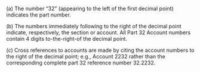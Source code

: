 (a) The number “32” (appearing to the left of the first decimal point) indicates the part number.

(b) The numbers immediately following to the right of the decimal point indicate, respectively, the section or account. All Part 32 Account numbers contain 4 digits to-the-right-of the decimal point.
                      

(c) Cross references to accounts are made by citing the account numbers to the right of the decimal point; e.g., Account 2232 rather than the corresponding complete part 32 reference number 32.2232.

